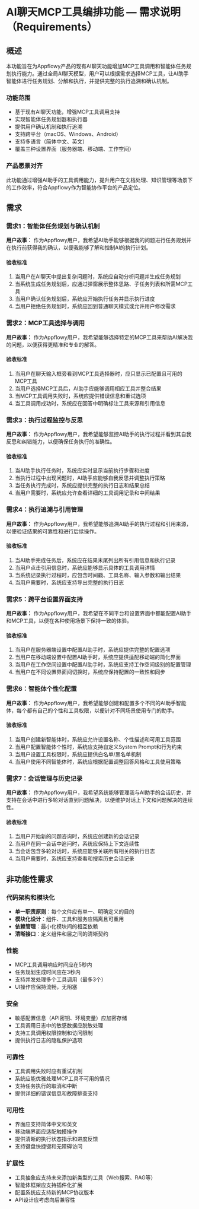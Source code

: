 # AI聊天MCP工具编排功能 — 需求说明（Requirements）

## 概述

本功能旨在为Appflowy产品的现有AI聊天功能增加MCP工具调用和智能体任务规划执行能力。通过全局AI聊天模型，用户可以根据需求选择MCP工具，让AI助手智能体进行任务规划、分解和执行，并提供完整的执行追溯和确认机制。

### 功能范围
- 基于现有AI聊天功能，增强MCP工具调用支持
- 实现智能体任务规划器和执行器
- 提供用户确认机制和执行追溯
- 支持跨平台（macOS、Windows、Android）
- 支持多语言（简体中文、英文）
- 覆盖三种设置界面（服务器端、移动端、工作空间）

### 产品愿景对齐

此功能通过增强AI助手的工具调用能力，提升用户在文档处理、知识管理等场景下的工作效率，符合Appflowy作为智能协作平台的产品定位。

## 需求

### 需求1：智能体任务规划与确认机制

**用户故事：** 作为Appflowy用户，我希望AI助手能够根据我的问题进行任务规划并在执行前获得我的确认，以便我能够了解和控制AI的执行计划。

#### 验收标准

1. 当用户在AI聊天中提出复杂问题时，系统应自动分析问题并生成任务规划
2. 当系统生成任务规划后，应通过弹窗展示整体思路、子任务列表和所需MCP工具
3. 当用户确认任务规划后，系统应开始执行任务并显示执行进度
4. 当用户拒绝任务规划时，系统应回到普通聊天模式或允许用户修改需求

### 需求2：MCP工具选择与调用

**用户故事：** 作为Appflowy用户，我希望能够选择特定的MCP工具来帮助AI解决我的问题，以便获得更精准和专业的解答。

#### 验收标准

1. 当用户在聊天输入框旁看到MCP工具选择器时，应只显示已配置且可用的MCP工具
2. 当用户选择MCP工具后，AI助手应能够调用相应工具并整合结果
3. 当MCP工具调用失败时，系统应提供错误信息和重试选项
4. 当工具调用成功时，系统应在回答中明确标注工具来源和引用信息

### 需求3：执行过程监控与反思

**用户故事：** 作为Appflowy用户，我希望能够监控AI助手的执行过程并看到其自我反思和纠错能力，以便确保任务执行的准确性。

#### 验收标准

1. 当AI助手执行任务时，系统应实时显示当前执行步骤和进度
2. 当执行过程中出现问题时，AI助手应能够自我反思并调整执行策略
3. 当任务执行完成时，系统应提供完整的执行日志和结果总结
4. 当用户需要时，系统应允许查看详细的工具调用记录和中间结果

### 需求4：执行追溯与引用管理

**用户故事：** 作为Appflowy用户，我希望能够追溯AI助手的执行过程和引用来源，以便验证结果的可靠性和进行后续操作。

#### 验收标准

1. 当AI助手完成任务后，系统应在结果末尾列出所有引用信息和执行记录
2. 当用户点击引用信息时，系统应能够显示具体的工具调用详情
3. 当系统记录执行过程时，应包含时间戳、工具名称、输入参数和输出结果
4. 当用户需要时，系统应支持导出完整的执行日志

### 需求5：跨平台设置界面支持

**用户故事：** 作为Appflowy用户，我希望在不同平台和设置界面中都能配置AI助手和MCP工具，以便在各种使用场景下保持一致的体验。

#### 验收标准

1. 当用户在服务器端设置中配置AI助手时，系统应提供完整的配置选项
2. 当用户在移动端设置中配置AI助手时，系统应提供适配移动端的简化界面
3. 当用户在工作空间设置中配置AI助手时，系统应支持工作空间级别的配置管理
4. 当用户在不同设置界面间切换时，系统应保持配置的一致性和同步

### 需求6：智能体个性化配置

**用户故事：** 作为Appflowy用户，我希望能够创建和配置多个不同的AI助手智能体，每个都有自己的个性和工具权限，以便针对不同场景使用专门的助手。

#### 验收标准

1. 当用户创建新智能体时，系统应允许设置名称、个性描述和可用工具范围
2. 当用户配置智能体个性时，系统应支持自定义System Prompt和行为约束
3. 当用户设置工具权限时，系统应提供白名单/黑名单机制
4. 当用户使用不同智能体时，系统应根据配置调整回答风格和工具使用策略

### 需求7：会话管理与历史记录

**用户故事：** 作为Appflowy用户，我希望系统能够管理我与AI助手的会话历史，并支持在会话中进行多轮对话直到问题解决，以便维护对话上下文和问题解决的连续性。

#### 验收标准

1. 当用户开始新的问题咨询时，系统应创建新的会话记录
2. 当用户在同一会话中追问时，系统应保持上下文连续性
3. 当会话包含多轮对话时，系统应能够关联所有相关的执行日志
4. 当用户需要时，系统应支持查看和搜索历史会话记录

## 非功能性需求

### 代码架构和模块化
- **单一职责原则**：每个文件应有单一、明确定义的目的
- **模块化设计**：组件、工具和服务应隔离且可重用
- **依赖管理**：最小化模块间的相互依赖
- **清晰接口**：定义组件和层之间的清晰契约

### 性能
- MCP工具调用响应时间应在5秒内
- 任务规划生成时间应在3秒内
- 支持并发处理多个工具调用（最多3个）
- UI操作应保持流畅，无阻塞

### 安全
- 敏感配置信息（API密钥、环境变量）应加密存储
- 工具调用日志中的敏感数据应脱敏处理
- 支持工具调用权限控制和访问限制
- 提供执行日志的隐私保护选项

### 可靠性
- 工具调用失败时应有重试机制
- 系统应能优雅处理MCP工具不可用的情况
- 支持任务执行的取消和中断
- 提供详细的错误信息和故障排查支持

### 可用性
- 界面应支持简体中文和英文
- 移动端界面应适配触摸操作
- 提供清晰的执行状态指示和进度反馈
- 支持键盘快捷键和无障碍访问

### 扩展性
- 工具抽象应支持未来添加新类型的工具（Web搜索、RAG等）
- 智能体框架应支持插件化扩展
- 配置系统应支持新的MCP协议版本
- API设计应考虑向后兼容性
